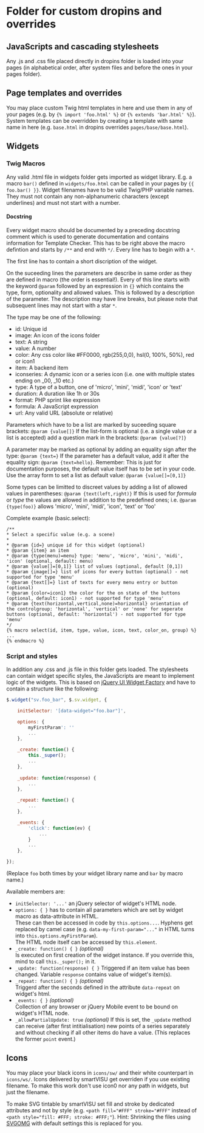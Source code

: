 # Folder for custom dropins and overrides

## JavaScripts and cascading stylesheets
Any .js and .css file placed directly in dropins folder is loaded into your pages (in alphabetical order, after system files and before the ones in your pages folder).

## Page templates and overrides
You may place custom Twig html templates in here and use them in any of your pages (e.g. by `{% import 'foo.html' %}` or `{% extends 'bar.html' %}`).
System templates can be overridden by creating a template with same name in here (e.g. `base.html` in dropins overrides `pages/base/base.html`).

## Widgets

### Twig Macros
Any valid .html file in widgets folder gets imported as widget library. E.g. a macro `bar()` defined in `widgets/foo.html` can be called in your pages by `{{ foo.bar() }}`.
Widget filenames have to be valid Twig/PHP variable names. They must not contain any non-alphanumeric characters (except underlines) and must not start with a number.

#### Docstring ####
Every widget macro should be documented by a preceding docstring comment which is used to generate documentation and contains information for Template Checker.
This has to be right above the macro defintion and starts by `/**` and end with `*/`. Every line has to begin with a `*`.

The first line has to contain a short discription of the widget.

On the suceeding lines the parameters are describe in same order as they are defined in macro (the order is essential!).
Every of this line starts with the keyword `@param` followed by an expression in `{}` which contains the type, form, optionality and allowed values. This is followed by a description of the parameter. The description may have line breaks, but please note that subsequent lines may not start with a star `*`.

The type may be one of the following:
- id: Unique id
- image: An icon of the icons folder
- text: A string
- value: A number
- color: Any css color like #FF0000, rgb(255,0,0), hsl(0, 100%, 50%), red or icon1
- item: A backend item
- iconseries: A dynamic icon or a series icon (i.e. one with multiple states ending on _00, _10 etc.)
- type: A type of a button, one of 'micro', 'mini', 'midi', 'icon' or 'text'
- duration: A duration like 1h or 30s
- format: PHP sprint like expression
- formula: A JavaScript expression
- url: Any valid URL (absolute or relative)

Parameters which have to be a list are marked by suceeding square brackets: `@param {value[]}`
If the list-form is optional (i.e. a single value or a list is accepted) add a question mark in the brackets: `@param {value[?]}`

A parameter may be marked as optional by adding an equality sign after the type: `@param {text=}`
If the parameter has a default value, add it after the equality sign: `@param {text=hello}`. Remember: This is just for documentation purposes, the default value itself has to be set in your code.
Use the array form to set a list as default value: `@param {value[]=[0,1]}`

Some types can be limitted to discreet values by adding a list of allowed values in parentheses: `@param {text(left,right)}`
If this is used for *formula* or *type* the values are allowed in addition to the predefined ones; i.e. `@param {type(foo)}` allows 'micro', 'mini', 'midi', 'icon', 'text' or 'foo'

Complete example (basic.select):
```
/**
* Select a specific value (e.g. a scene)
*
* @param {id=} unique id for this widget (optional)
* @param {item} an item
* @param {type(menu)=menu} type: 'menu', 'micro', 'mini', 'midi', 'icon' (optional, default: menu)
* @param {value[]=[0,1]} list of values (optional, default [0,1])
* @param {image[]=} list of icons for every button (optional) - not supported for type 'menu'
* @param {text[]=} list of texts for every menu entry or button (optional)
* @param {color=icon1} the color for the on state of the buttons (optional, default: icon1) - not supported for type 'menu'
* @param {text(horizontal,vertical,none)=horizontal} orientation of the controlgroup: 'horizontal', 'vertical' or 'none' for seperate buttons (optional, default: 'horizontal') - not supported for type 'menu'
*/
{% macro select(id, item, type, value, icon, text, color_on, group) %}
...
{% endmacro %}
```

### Script and styles
In addition any .css and .js file in this folder gets loaded. The stylesheets can contain widget specific styles, the JavaScripts are meant to implement logic of the widgets. This is based on [jQuery UI Widget Factory](http://api.jqueryui.com/jQuery.widget/) and have to contain a structure like the following:
```JavaScript
$.widget("sv.foo_bar", $.sv.widget, {

	initSelector: '[data-widget="foo.bar"]',

	options: {
		myFirstParam': ''
		...
	},

	_create: function() {
		this._super();
		...
	},
	
	_update: function(response) {
		...
	},

	_repeat: function() {
		...
	},

	_events: {
		'click': function(ev) {
			...
		}
		...
	},

});
```
(Replace `foo` both times by your widget library name and `bar` by macro name.)

Available members are:
* `initSelector: '...'` an jQuery selector of widget's HTML node.
* `options: { }` has to contain all parameters which are set by widget macro as data-attribute in HTML.  
These can then be accessed in code by `this.options...`. Hyphens get replaced by camel case (e.g. `data-my-first-param="..."` in HTML turns into `this.options.myFirstParam`).  
The HTML node itself can be accessed by `this.element`.
* `_create: function() { }` *(optional)*  
Is executed on first creation of the widget instance. If you override this, mind to call `this._super();` in it.
* `_update: function(response) { }` 
Triggered if an item value has been changed. Variable `response` contains value of widget's item(s).
* `_repeat: function() { }` *(optional)*  
Triggerd after the seconds defined in the attribute `data-repeat` on widget's html.
* `_events: { }` *(optional)*  
Collection of any browser or jQuery Mobile event to be bound on widget's HTML node.
* `_allowPartialUpdate: true` *(optional)*
If this is set, the `_update` method can receive (after first intitialisation) new points of a series separately and without checking if all other items do have a value. (This replaces the former `point` event.)

 
## Icons
You may place your black icons in `icons/sw/` and their white counterpart in `icons/ws/`.
Icons delivered by smartVISU get overriden if you use existing filename. To make this work don't use icon0 nor any path in widgets, but just the filename.

To make SVG tintable by smartVISU set fill and stroke by dedicated attributes and not by style (e.g. `<path fill="#FFF" stroke="#FFF"` instead of `<path style="fill: #FFF; stroke: #FFF;"`).
Hint: Shrinking the files using [SVGOMG](https://jakearchibald.github.io/svgomg/) with default settings this is replaced for you.
